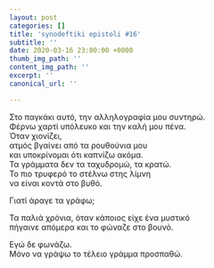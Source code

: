 ```yaml
---
layout: post
categories: []
title: 'synodeftiki epistoli #16'
subtitle: ''
date: 2020-03-16 23:00:00 +0000
thumb_img_path: ''
content_img_path: ''
excerpt: ''
canonical_url: ''

---
```

Στο παγκάκι αυτό, την αλληλογραφία μου συντηρώ.  
Φέρνω χαρτί υπόλευκο και την καλή μου πένα.  
Όταν χιονίζει,  
ατμός βγαίνει από τα ρουθούνια μου  
και υποκρίνομαι ότι καπνίζω ακόμα.  
Τα γράμματα δεν τα ταχυδρομώ, τα κρατώ.  
Το πιο τρυφερό το στέλνω στης λίμνη  
να είναι κοντά στο βυθό.

Γιατί άραγε τα γράφω;

Τα παλιά χρόνια, όταν κάποιος είχε ένα μυστικό  
πήγαινε απόμερα και το φώναζε στο βουνό.

Εγώ δε φωνάζω.  
Μόνο να γράψω το τέλειο γράμμα προσπαθώ.